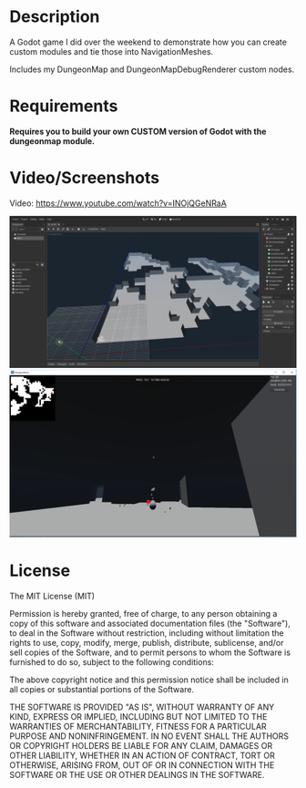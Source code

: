 # Description

A Godot game I did over the weekend to demonstrate how you can create custom modules and tie those into NavigationMeshes.

Includes my DungeonMap and DungeonMapDebugRenderer custom nodes.

# Requirements

**Requires you to build your own CUSTOM version of Godot with the dungeonmap module.**

# Video/Screenshots

Video: https://www.youtube.com/watch?v=INOjQGeNRaA

![Dungeon Map Module](./screenshots/dungeon_wave_1.png)
![Dungeon Map Module](./screenshots/dungeon_wave_2.png)

# License

The MIT License (MIT)

Permission is hereby granted, free of charge, to any person obtaining a
copy of this software and associated documentation files (the "Software"),
to deal in the Software without restriction, including without limitation
the rights to use, copy, modify, merge, publish, distribute, sublicense,
and/or sell copies of the Software, and to permit persons to whom the
Software is furnished to do so, subject to the following conditions:

The above copyright notice and this permission notice shall be included in
all copies or substantial portions of the Software.

THE SOFTWARE IS PROVIDED "AS IS", WITHOUT WARRANTY OF ANY KIND, EXPRESS OR
IMPLIED, INCLUDING BUT NOT LIMITED TO THE WARRANTIES OF MERCHANTABILITY,
FITNESS FOR A PARTICULAR PURPOSE AND NONINFRINGEMENT. IN NO EVENT SHALL
THE AUTHORS OR COPYRIGHT HOLDERS BE LIABLE FOR ANY CLAIM, DAMAGES OR OTHER
LIABILITY, WHETHER IN AN ACTION OF CONTRACT, TORT OR OTHERWISE, ARISING
FROM, OUT OF OR IN CONNECTION WITH THE SOFTWARE OR THE USE OR OTHER
DEALINGS IN THE SOFTWARE.